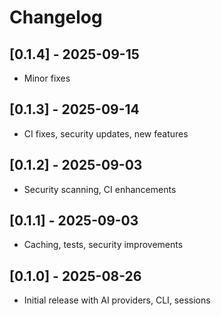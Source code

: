 # Changelog

## [0.1.4] - 2025-09-15
- Minor fixes

## [0.1.3] - 2025-09-14
- CI fixes, security updates, new features

## [0.1.2] - 2025-09-03
- Security scanning, CI enhancements

## [0.1.1] - 2025-09-03
- Caching, tests, security improvements

## [0.1.0] - 2025-08-26
- Initial release with AI providers, CLI, sessions
